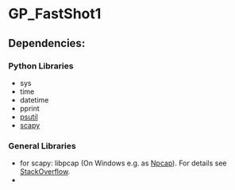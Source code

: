 # GP_FastShot1

## Dependencies:
### Python Libraries
* sys
* time
* datetime
* pprint
* [psutil](https://psutil.readthedocs.io/en/latest/)
* [scapy](https://scapy.readthedocs.io/en/latest/usage.html)

### General Libraries
* for scapy: libpcap (On Windows e.g. as [Npcap](https://npcap.com/#download)).
 For details see [StackOverflow](https://stackoverflow.com/questions/68691090/python-scapy-error-no-libpcap-provider-available).
* 
